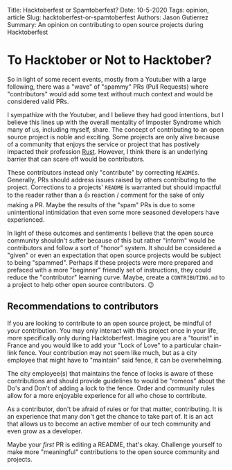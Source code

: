 Title: Hacktoberfest or Spamtoberfest?
Date: 10-5-2020
Tags: opinion, article
Slug: hacktoberfest-or-spamtoberfest
Authors: Jason Gutierrez
Summary: An opinion on contributing to open source projects during Hacktoberfest

# To Hacktober or Not to Hacktober?

So in light of some recent events, mostly from a Youtuber with a large following,
there was a "wave" of "spammy" PRs (Pull Requests) where "contributors" would
add some text without much context and would be considered valid PRs.

I sympathize with the Youtuber, and I believe they had good intentions, but I believe
this lines up with the overall mentality of Imposter Syndrome which many of us, including
myself, share. The concept of contributing to an open source project is noble and exciting.
Some projects are only alive because of a community that enjoys the service or project
that has postively impacted their profession [Rust](https://github.com/rust-lang/rust). However, I think there is an underlying barrier
that can scare off would be contributors.

These contributors instead only "contribute" by correcting `README`s. Generally,
PRs should address issues raised by others contributing to the project. Corrections
to a projects' `README` is warranted but should impactful to the reader rather than
a 👍 reaction / comment for the sake of only making a PR. Maybe the results of the "spam"
PRs is due to some unintentional intimidation that even some more seasoned developers have experienced.

In light of these outcomes and sentiments I believe that the open source community
shouldn't suffer because of this but rather "inform" would be contributors and follow
a sort of "honor" system. It should be considered a "given" or even an expectation that
open source projects would be subject to being "spammed". Perhaps if these projects were more
prepared and prefaced with a more "beginner" friendly set of instructions, they could
reduce the "contributor" learning curve. Maybe, create a `CONTRIBUTING.md` to a project
to help other open source contributors. 😉

## Recommendations to contributors

If you are looking to contribute to an open source project, be mindful of your contribution.
You may only interact with this project once in your life, more specifically only during Hacktoberfest.
Imagine you are a "tourist" in France and you would like to add your "Lock of Love" to a
particular chain-link fence. Your contribution may not seem like much, but as a city employee
that might have to "maintain" said fence, it can be overwhelming. 

The city employee(s) that maintains the fence of locks is aware of these contributions 
and should provide guidelines to would be "romeos" about the Do's and Don't of adding a lock to the fence.
Order and community rules allow for a more enjoyable experience for all who chose to contribute.

As a contributor, don't be afraid of rules or for that matter, contributing. It is an experience that
many don't get the chance to take part of. It is an act that allows us to become an active member
of our tech community and even grow as a developer. 

Maybe your _first_ PR is editing a README, that's okay. Challenge yourself to make more "meaningful"
contributions to the open source community and projects.

  
